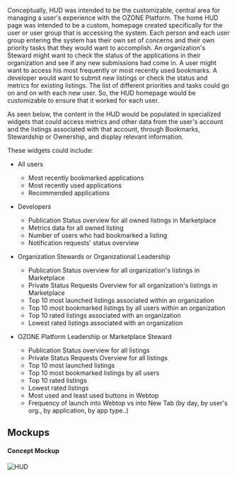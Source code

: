 Conceptually, HUD was intended to be the customizable, central area for managing a user's experience with the OZONE Platform. The home HUD page was intended to be a custom, homepage created specifically for the user or user group that is accessing the system. Each person and each user group entering the system has their own set of concerns and their own priority tasks that they would want to accomplish. An organization's Steward might want to check the status of the applications in their organization and see if any new submissions had come in. A user might want to access his most frequently or most recently used bookmarks. A developer would want to submit new listings or check the status and metrics for existing listings. The list of different priorities and tasks could go on and on with each new user. So, the HUD homepage would be customizable to ensure that it worked for each user.

As seen below, the content in the HUD would be populated in specialized widgets that could access metrics and other data from the user's account and the listings associated with that account, through Bookmarks, Stewardship or Ownership, and display relevant information.

These widgets could include:
* All users
    * Most recently bookmarked applications
    * Most recently used applications
    * Recommended applications

* Developers
    * Publication Status overview for all owned listings in Marketplace
    * Metrics data for all owned listing
    * Number of users who had bookmarked a listing
    * Notification requests' status overview

* Organization Stewards or Organizational Leadership
    * Publication Status overview for all organization's listings in Marketplace
    * Private Status Requests Overview for all organization's listings in Marketplace
    * Top 10 most launched listings associated within an organization
    * Top 10 most bookmarked listings by all users within an organization
    * Top 10 rated listings associated with an organization
    * Lowest rated listings associated with an organization

* OZONE Platform Leadership or Marketplace Steward
    * Publication Status overview for all listings
    * Private Status Requests Overview for all listings
    * Top 10 most launched listings
    * Top 10 most bookmarked listings by all users
    * Top 10 rated listings
    * Lowest rated listings
    * Most used and least used buttons in Webtop
    * Frequency of launch into Webtop vs into New Tab (by day, by user's org., by application, by app type..)

## Mockups

#### Concept Mockup
![HUD](https://raw.githubusercontent.com/ozone-development/ozp-documentation/master/mockups/hud/HUD_HomepageConceptA.png)